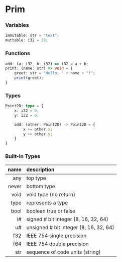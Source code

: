 # Prim

### Variables
```ts
immutable: str = "text";
muttable: i32 = 29;
```

### Functions
```ts
add: (a: i32, b: i32) => i32 = a + b;
print: (name: str) => void = {
    greet: str = "Hello, " + name + "!";
    print(greet);  
}
```

### Types
```ts
Point2D: type = {
    x: i32 = 0;
    y: i32 = 0;

    add: (other: Point2D) -> Point2D = {
        x += other.x;
        y += other.y;
    }
}
```

### Built-In Types
| name  | description                               |
| ----: | :---------------------------------------- |
| any   | top type                                  |
| never | bottom type                               |
| void  | void type (no return)                     |
| type  | represents a type                         |
| bool  | boolean true or false                     |
| i#    | signed # bit integer (8, 16, 32, 64)      |
| u#    | unsigned # bit integer (8, 16, 32, 64)    |
| f32   | IEEE 754 single precision                 |
| f64   | IEEE 754 double precision                 |
| str   | sequence of code units (string)           |